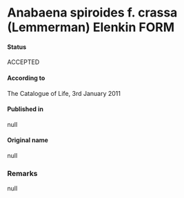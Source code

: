 # Anabaena spiroides f. crassa (Lemmerman) Elenkin FORM

#### Status
ACCEPTED

#### According to
The Catalogue of Life, 3rd January 2011

#### Published in
null

#### Original name
null

### Remarks
null